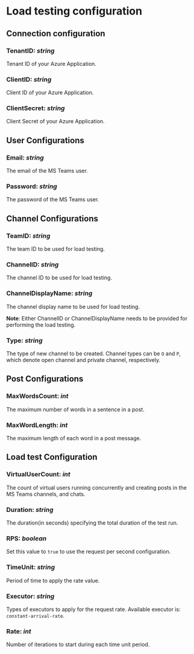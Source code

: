 # Load testing configuration

## Connection configuration

### TenantID: *string*
Tenant ID of your Azure Application.

### ClientID: *string*
Client ID of your Azure Application.

### ClientSecret: *string*
Client Secret of your Azure Application.

## User Configurations

### Email: *string*
The email of the MS Teams user.

### Password: *string*
The password of the MS Teams user.

## Channel Configurations

### TeamID: *string*
The team ID to be used for load testing.

### ChannelID: *string*
The channel ID to be used for load testing.

### ChannelDisplayName: *string*
The channel display name to be used for load testing.

**Note**: Either ChannelID or ChannelDisplayName needs to be provided for performing the load testing.

### Type: *string*
The type of new channel to be created. Channel types can be `O` and `P`, which denote open channel and private channel, respectively.

## Post Configurations

### MaxWordsCount: *int*
The maximum number of words in a sentence in a post.

### MaxWordLength: *int*
The maximum length of each word in a post message.

## Load test Configuration

### VirtualUserCount: *int*
The count of virtual users running concurrently and creating posts in the MS Teams channels, and chats.

### Duration: *string*
The duration(in seconds) specifying the total duration of the test run.

### RPS: *boolean*
Set this value to `true` to use the request per second configuration.

### TimeUnit: *string*
Period of time to apply the rate value.

### Executor: *string*
Types of executors to apply for the request rate. Available executor is: `constant-arrival-rate`.

### Rate: *int*
Number of iterations to start during each time unit period.
